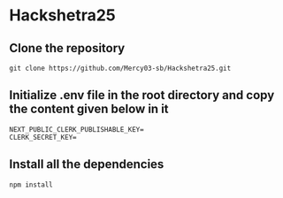 # Hackshetra25

## Clone the repository

```
git clone https://github.com/Mercy03-sb/Hackshetra25.git
```

## Initialize .env file in the root directory and copy the content given below in it

```
NEXT_PUBLIC_CLERK_PUBLISHABLE_KEY=
CLERK_SECRET_KEY=
```

## Install all the dependencies

```
npm install
```
